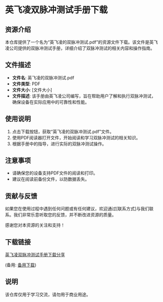 # 英飞凌双脉冲测试手册下载

## 资源介绍

本仓库提供了一个名为“英飞凌的双脉冲测试.pdf”的资源文件下载。该文件是英飞凌公司提供的双脉冲测试手册，详细介绍了双脉冲测试的相关内容和操作指南。

## 文件描述

- **文件名**: 英飞凌的双脉冲测试.pdf
- **文件类型**: PDF
- **文件大小**: [文件大小]
- **文件描述**: 该手册由英飞凌公司编写，旨在帮助用户了解和执行双脉冲测试，确保设备在实际应用中的可靠性和性能。

## 使用说明

1. 点击下载按钮，获取“英飞凌的双脉冲测试.pdf”文件。
2. 使用PDF阅读器打开文件，开始阅读和学习双脉冲测试的相关知识。
3. 根据手册中的指导，进行实际的双脉冲测试操作。

## 注意事项

- 请确保您的设备支持PDF文件的阅读和打印。
- 建议在阅读前备份文件，以防数据丢失。

## 贡献与反馈

如果您在使用过程中遇到任何问题或有任何建议，欢迎通过[联系方式]与我们联系。我们非常乐意听取您的反馈，并不断改进资源的质量。

感谢您对本资源的关注和支持！

## 下载链接
[英飞凌双脉冲测试手册下载分享](https://pan.quark.cn/s/8acc1292efcb) 

(备用: [备用下载](https://pan.baidu.com/s/1OnvpvMNy6afgykOpROmQgQ?pwd=1234))

## 说明

该仓库仅用于学习交流，请勿用于商业用途。
